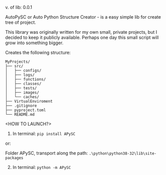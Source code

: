 <DESCRIPTION>
 
v. of lib: 0.0.1

 AutoPySC or Auto Python Structure Creator - is a easy simple lib for create tree of project. 

 This library was originally written for my own small, private projects, 
but I decided to keep it publicly available. 
Perhaps one day this small script will grow into something bigger.

Creates the following structure:

```
MyProjects/
├── src/
│   ├── configs/
│   ├── logs/
│   ├── functions/
│   ├── classes/
│   ├── tests/
│   ├── images/
│   └── caches/
├── VirtualEnviroment
├── .gitignore
├── pyproject.toml
└── README.md
```

<HOW TO LAUNCH?>
 1) In terminal: ```pip install APySC```
 
 or:

 Folder APySC, transport along the path:     ```.\python\python38-32\lib\site-packages```
 
 2) In terminal: ```python -m APySC```

<CODE BY PYTHOFANOFF.>











